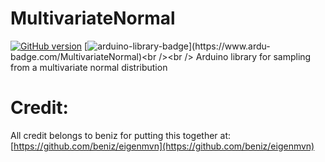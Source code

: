 # MultivariateNormal
[![GitHub version](https://badge.fury.io/gh/PowerBroker2%2FMultivariateNormal.svg)](https://badge.fury.io/gh/PowerBroker2%2FMultivariateNormal) [![arduino-library-badge](https://www.ardu-badge.com/badge/MultivariateNormal.svg?)](https://www.ardu-badge.com/MultivariateNormal)<br /><br />
Arduino library for sampling from a multivariate normal distribution

# Credit:
All credit belongs to beniz for putting this together at: [https://github.com/beniz/eigenmvn](https://github.com/beniz/eigenmvn)
